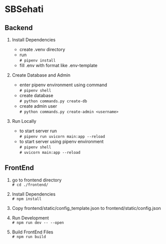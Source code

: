 # SBSehati

## Backend

1. Install Dependencies
    - create .venv directory
    - run
    <br/>`# pipenv install`
    - fill .env with format like .env-template

2. Create Database and Admin
    - enter pipenv environment using command
    <br/>`# pipenv shell`
    - create database
    <br/>`# python commands.py create-db`
    - create admin user
    <br/>`# python commands.py create-admin <username>`

3. Run Locally
    - to start server run
    <br/>`# pipenv run uvicorn main:app --reload`
    - to start server using pipenv environment
    <br/>`# pipenv shell`
    <br/>`# uvicorn main:app --reload`

## FrontEnd

1. go to frontend directory
    <br/>`# cd ./frontend/`

2. Install Dependencies
    <br/>`# npm install`

3. Copy frontend/static/config_template.json to frontend/static/config.json

4. Run Development
    <br/>`# npm run dev -- --open`

5. Build FrontEnd Files
    <br/>`# npm run build`
